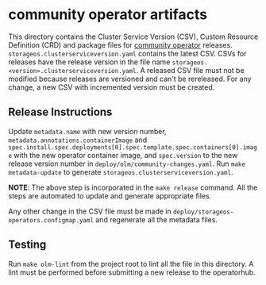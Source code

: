 # community operator artifacts

This directory contains the Cluster Service Version (CSV), Custom Resource
Definition (CRD) and package files for
[community operator](https://operatorhub.io/) releases.
`storageos.clusterserviceversion.yaml` contains the latest CSV. CSVs for
releases have the release version in the file name
`storageos.<version>.clusterserviceversion.yaml`. A released CSV file must not
be modified because releases are versioned and can't be rereleased. For any
change, a new CSV with incremented version must be created.

## Release Instructions

Update `metadata.name` with new version number,
`metadata.annotations.containerImage` and
`spec.install.spec.deployments[0].spec.template.spec.containers[0].image` with
the new operator container image, and `spec.version` to the new release version
number in `deploy/olm/community-changes.yaml`. Run `make metadata-update` to
generate `storageos.clusterserviceversion.yaml`.

__NOTE__: The above step is incorporated in the `make release` command. All the
steps are automated to update and generate appropriate files.

Any other change in the CSV file must be made in
`deploy/storageos-operators.configmap.yaml` and regenerate all the metadata
files.

## Testing

Run `make olm-lint` from the project root to lint all the file in this
directory. A lint must be performed before submitting a new release to the
operatorhub.
